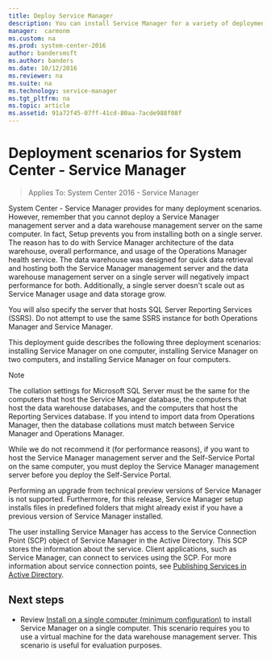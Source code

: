 ```yaml
---
title: Deploy Service Manager
description: You can install Service Manager for a variety of deployment scenarios.
manager:  carmonm
ms.custom: na
ms.prod: system-center-2016
author: bandersmsft
ms.author: banders
ms.date: 10/12/2016
ms.reviewer: na
ms.suite: na
ms.technology: service-manager
ms.tgt_pltfrm: na
ms.topic: article
ms.assetid: 91a72f45-07ff-41cd-80aa-7acde988f08f
---
```


# Deployment scenarios for System Center - Service Manager

>Applies To: System Center 2016 - Service Manager

System Center - Service Manager provides for many deployment scenarios. However, remember that you cannot deploy a Service Manager management server and a data warehouse management server on the same computer. In fact, Setup prevents you from installing both on a single server. The reason has to do with Service Manager architecture of the data warehouse, overall performance, and usage of the Operations Manager health service. The data warehouse was designed for quick data retrieval and hosting both the Service Manager management server and the data warehouse management server on a single server will negatively impact performance for both. Additionally, a single server doesn't scale out as Service Manager usage and data storage grow.  

 You will also specify the server that hosts SQL&nbsp;Server Reporting Services \(SSRS\). Do not attempt to use the same SSRS instance for both Operations Manager and Service Manager.  

 This deployment guide describes the following three deployment scenarios: installing Service Manager on one computer, installing Service Manager on two computers, and installing Service Manager on four computers.  

> [!NOTE]  
>  The collation settings for Microsoft SQL&nbsp;Server must be the same for the computers that host the Service Manager database, the computers that host the data warehouse databases, and the computers that host the Reporting Services database. If you intend to import data from Operations Manager, then the database collations must match between Service Manager and Operations Manager.  

 While we do not recommend it \(for performance reasons\), if you want to host the Service Manager management server and the Self-Service Portal on the same computer, you must deploy the Service Manager management server before you deploy the Self-Service Portal.  

 Performing an upgrade from technical preview versions of Service Manager is not supported. Furthermore, for this release, Service Manager setup installs files in predefined folders that might already exist if you have a previous version of Service Manager installed.  

 The user installing Service Manager has access to the Service Connection Point \(SCP\) object of Service Manager in the Active Directory. This SCP stores the information about the service. Client applications, such as Service Manager, can connect to services using the SCP. For more information about service connection points, see [Publishing Services in Active Directory](http://technet.microsoft.com/library/cc961733.aspx).  

## Next steps

- Review [Install on a single computer (minimum configuration)](../sm/deploy/deploy-installing-service-manager-on-a-single-computer-minimum-configuration.md) to install Service Manager on a single computer. This scenario requires you to use a virtual machine for the data warehouse management server. This scenario is useful for evaluation purposes.
